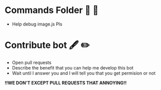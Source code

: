 # Commands Folder 📌 📁
- Help debug image.js Pls

# Contribute bot 🖋️ ✏️
- Open pull requests
- Describe the benefit that you can help me develop this bot
- Wait until I answer you and I will tell you that you get permision or not

**!!WE DON'T EXCEPT PULL REQUESTS THAT ANNOYING!!**
